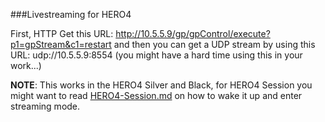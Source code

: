 ###Livestreaming for HERO4

First, HTTP Get this URL: http://10.5.5.9/gp/gpControl/execute?p1=gpStream&c1=restart and then you can get a UDP stream by using this URL: udp://10.5.5.9:8554 (you might have a hard time using this in your work...)

**NOTE**: This works in the HERO4 Silver and Black, for HERO4 Session you might want to read [HERO4-Session.md](https://github.com/KonradIT/goprowifihack/blob/master/HERO4/HERO4-Session.md) on how to wake it up and enter streaming mode.
